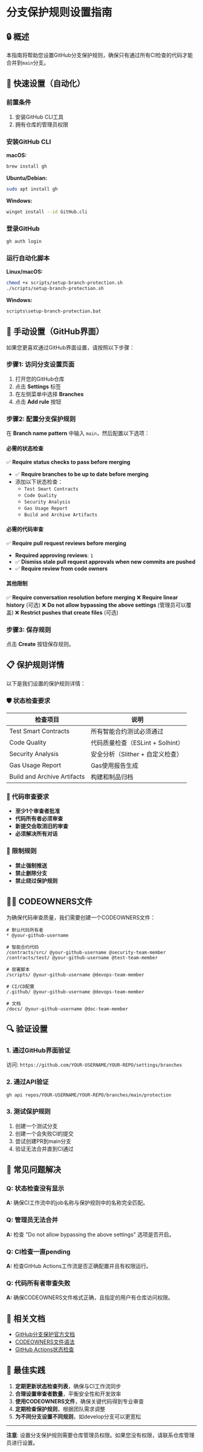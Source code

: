 # 分支保护规则设置指南

## 🔒 概述

本指南将帮助您设置GitHub分支保护规则，确保只有通过所有CI检查的代码才能合并到`main`分支。

## 🚀 快速设置（自动化）

### 前置条件
1. 安装GitHub CLI工具
2. 拥有仓库的管理员权限

### 安装GitHub CLI

**macOS:**
```bash
brew install gh
```

**Ubuntu/Debian:**
```bash
sudo apt install gh
```

**Windows:**
```bash
winget install --id GitHub.cli
```

### 登录GitHub
```bash
gh auth login
```

### 运行自动化脚本

**Linux/macOS:**
```bash
chmod +x scripts/setup-branch-protection.sh
./scripts/setup-branch-protection.sh
```

**Windows:**
```cmd
scripts\setup-branch-protection.bat
```

## 🔧 手动设置（GitHub界面）

如果您更喜欢通过GitHub界面设置，请按照以下步骤：

### 步骤1: 访问分支设置页面

1. 打开您的GitHub仓库
2. 点击 **Settings** 标签
3. 在左侧菜单中选择 **Branches**
4. 点击 **Add rule** 按钮

### 步骤2: 配置分支保护规则

在 **Branch name pattern** 中输入 `main`，然后配置以下选项：

#### 必需的状态检查
✅ **Require status checks to pass before merging**
- ✅ **Require branches to be up to date before merging**
- 添加以下状态检查：
  - `Test Smart Contracts`
  - `Code Quality`
  - `Security Analysis`
  - `Gas Usage Report`
  - `Build and Archive Artifacts`

#### 必需的代码审查
✅ **Require pull request reviews before merging**
- **Required approving reviews**: `1`
- ✅ **Dismiss stale pull request approvals when new commits are pushed**
- ✅ **Require review from code owners**

#### 其他限制
✅ **Require conversation resolution before merging**
❌ **Require linear history** (可选)
❌ **Do not allow bypassing the above settings** (管理员可以覆盖)
❌ **Restrict pushes that create files** (可选)

### 步骤3: 保存规则

点击 **Create** 按钮保存规则。

## 📋 保护规则详情

以下是我们设置的保护规则详情：

### 🛡️ 状态检查要求

| 检查项目                    | 说明                             |
| --------------------------- | -------------------------------- |
| Test Smart Contracts        | 所有智能合约测试必须通过         |
| Code Quality                | 代码质量检查（ESLint + Solhint） |
| Security Analysis           | 安全分析（Slither + 自定义检查） |
| Gas Usage Report            | Gas使用报告生成                  |
| Build and Archive Artifacts | 构建和制品归档                   |

### 👥 代码审查要求

- **至少1个审查者批准**
- **代码所有者必须审查**
- **新提交会取消旧的审查**
- **必须解决所有对话**

### 🚫 限制规则

- **禁止强制推送**
- **禁止删除分支**
- **禁止绕过保护规则**

## 👨‍💻 CODEOWNERS文件

为确保代码审查质量，我们需要创建一个CODEOWNERS文件：

```
# 默认代码所有者
* @your-github-username

# 智能合约代码
/contracts/src/ @your-github-username @security-team-member
/contracts/test/ @your-github-username @test-team-member

# 部署脚本
/scripts/ @your-github-username @devops-team-member

# CI/CD配置
/.github/ @your-github-username @devops-team-member

# 文档
/docs/ @your-github-username @doc-team-member
```

## 🔍 验证设置

### 1. 通过GitHub界面验证

访问: `https://github.com/YOUR-USERNAME/YOUR-REPO/settings/branches`

### 2. 通过API验证

```bash
gh api repos/YOUR-USERNAME/YOUR-REPO/branches/main/protection
```

### 3. 测试保护规则

1. 创建一个测试分支
2. 创建一个会失败CI的提交
3. 尝试创建PR到main分支
4. 验证无法合并直到CI通过

## 🚨 常见问题解决

### Q: 状态检查没有显示
**A:** 确保CI工作流中的job名称与保护规则中的名称完全匹配。

### Q: 管理员无法合并
**A:** 检查 "Do not allow bypassing the above settings" 选项是否开启。

### Q: CI检查一直pending
**A:** 检查GitHub Actions工作流是否正确配置并且有权限运行。

### Q: 代码所有者审查失败
**A:** 确保CODEOWNERS文件格式正确，且指定的用户有仓库访问权限。

## 📖 相关文档

- [GitHub分支保护官方文档](https://docs.github.com/en/repositories/configuring-branches-and-merges-in-your-repository/defining-the-mergeability-of-pull-requests/about-protected-branches)
- [CODEOWNERS文件语法](https://docs.github.com/en/repositories/managing-your-repositorys-settings-and-features/customizing-your-repository/about-code-owners)
- [GitHub Actions状态检查](https://docs.github.com/en/pull-requests/collaborating-with-pull-requests/collaborating-on-repositories-with-code-quality-features/about-status-checks)

## 🎯 最佳实践

1. **定期更新状态检查列表**，确保与CI工作流同步
2. **合理设置审查者数量**，平衡安全性和开发效率
3. **使用CODEOWNERS文件**，确保关键代码得到专业审查
4. **定期检查保护规则**，根据团队需求调整
5. **为不同分支设置不同规则**，如develop分支可以更宽松

---

**注意**: 设置分支保护规则需要仓库管理员权限。如果您没有权限，请联系仓库管理员进行设置。 

